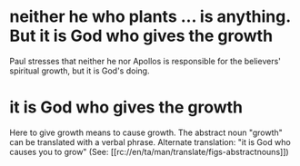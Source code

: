 # neither he who plants ... is anything. But it is God who gives the growth

Paul stresses that neither he nor Apollos is responsible for the believers' spiritual growth, but it is God's doing.

# it is God who gives the growth

Here to give growth means to cause growth. The abstract noun "growth" can be translated with a verbal phrase. Alternate translation: "it is God who causes you to grow" (See: [[rc://en/ta/man/translate/figs-abstractnouns]])

